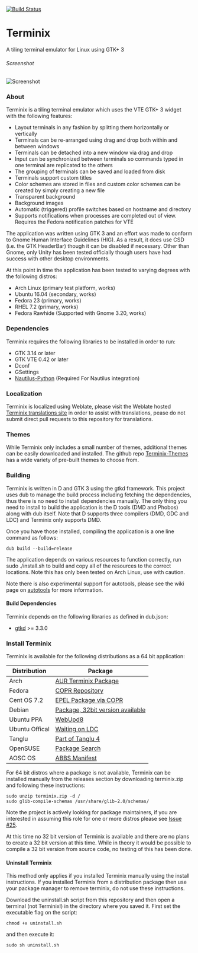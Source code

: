 [![Build Status](https://travis-ci.org/gnunn1/terminix.svg?branch=master)](https://travis-ci.org/gnunn1/terminix)
# Terminix
A tiling terminal emulator for Linux using GTK+ 3

###### Screenshot
![Screenshot](http://www.gexperts.com/img/terminix/terminix11.png)

### About

Terminix is a tiling terminal emulator which uses the VTE GTK+ 3 widget with the following features:

* Layout terminals in any fashion by splitting them horizontally or vertically
* Terminals can be re-arranged using drag and drop both within and between windows
* Terminals can be detached into a new window via drag and drop
* Input can be synchronized between terminals so commands typed in one terminal are replicated to the others
* The grouping of terminals can be saved and loaded from disk
* Terminals support custom titles
* Color schemes are stored in files and custom color schemes can be created by simply creating a new file
* Transparent background
* Background images
* Automatic (triggered) profile switches based on hostname and directory
* Supports notifications when processes are completed out of view. Requires the Fedora notification patches for VTE

The application was written using GTK 3 and an effort was made to conform to Gnome Human Interface Guidelines (HIG). As a result, it does use CSD (i.e. the GTK HeaderBar) though it can be disabled if necessary. Other than Gnome, only Unity has been tested officially though users have had success with other desktop environments.

At this point in time the application has been tested to varying degrees with the following distros:

* Arch Linux (primary test platform, works)
* Ubuntu 16.04 (secondary, works)
* Fedora 23 (primary, works)
* RHEL 7.2 (primary, works)
* Fedora Rawhide (Supported with Gnome 3.20, works)

### Dependencies

Terminix requires the following libraries to be installed in order to run:
* GTK 3.14 or later
* GTK VTE 0.42 or later
* Dconf
* GSettings
* [Nautilus-Python](https://wiki.gnome.org/Projects/NautilusPython) (Required For Nautilus integration)
 
### Localization

Terminix is localized using Weblate, please visit the Weblate hosted [Terminix translations site](https://hosted.weblate.org/projects/terminix/translations) in order to assist with translations, pease do not submit direct pull requests to this repository for translations.

### Themes

While Terminix only includes a small number of themes, additional themes can be easily downloaded and installed. The github repo [Terminix-Themes](https://github.com/storm119/Terminix-Themes) has a wide variety of pre-built themes to choose from.

### Building

Terminix is written in D and GTK 3 using the gtkd framework. This project uses dub to manage the build process including fetching the dependencies, thus there is no need to install dependencies manually. The only thing you need to install to build the application is the D tools (DMD and Phobos) along with dub itself. Note that D supports three compilers (DMD, GDC and LDC) and Terminix only supports DMD.

Once you have those installed, compiling the application is a one line command as follows:

```
dub build --build=release
```

The application depends on various resources to function correctly, run sudo ./install.sh to build and copy all of the resources to the correct locations. Note this has only been tested on Arch Linux, use with caution.

Note there is also experimental support for autotools, please see the wiki page on [autotools](https://github.com/gnunn1/terminix/wiki/Building-with-Autotools) for more information.

#### Build Dependencies

Terminix depends on the following libraries as defined in dub.json:
* [gtkd](http://gtkd.org/) >= 3.3.0

### Install Terminix

Terminix is available for the following distributions as a 64 bit application:

| Distribution | Package
|---|---|
|Arch|[AUR Terminix Package](https://aur.archlinux.org/packages/terminix)|
|Fedora|[COPR Repository](https://copr.fedorainfracloud.org/coprs/heikoada/terminix)|
|Cent OS 7.2|[EPEL Package via COPR](https://copr.fedorainfracloud.org/coprs/heikoada/terminix)|
|Debian|[Package, 32bit version available](https://packages.debian.org/sid/terminix)|
|Ubuntu PPA|[WebUpd8](https://launchpad.net/~webupd8team/+archive/ubuntu/terminix)
|Ubuntu Offical|[Waiting on LDC](https://launchpad.net/ubuntu/+source/terminix)|
|Tanglu|[Part of Tanglu 4](http://packages.tanglu.org/dasyatis/terminix)|
|OpenSUSE|[Package Search](https://software.opensuse.org/package/terminix)|
|AOSC OS|[ABBS Manifest](https://github.com/AOSC-Dev/aosc-os-abbs/tree/staging/extra-utils/terminix)|

For 64 bit distros where a package is not available, Terminix can be installed manually from the releases section by downloading terminix.zip and following these instructions:

```
sudo unzip terminix.zip -d /
sudo glib-compile-schemas /usr/share/glib-2.0/schemas/
```

Note the project is actively looking for package maintainers, if you are interested in assuming this role for one or more distros please see [Issue #25](https://github.com/gnunn1/terminix/issues/25).

At this time no 32 bit version of Terminix is available and there are no plans to create a 32 bit version at this time. While in theory it would be possible to compile a 32 bit version from source code, no testing of this has been done.


#### Uninstall Terminix

This method only applies if you installed Terminix manually using the install instructions. If you installed Terminix from a distribution package then use your package manager to remove terminix, do not use these instructions.

Download the uninstall.sh script from this repository and then open a terminal (not Terminix!) in the directory where you saved it. First set the executable flag on the script:

```
chmod +x uninstall.sh
```

and then execute it:

```
sudo sh uninstall.sh
```
